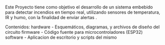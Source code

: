 Este Proyecto tiene como objetivo el desarrollo de un sistema embebido para detectar incendios en tiempo real, utilizando sensores de temperatura, IR y humo, con la finalidad de  enviar alertas .

Contenidos:
hardware - Esquemáticos, diagramas, y archivos de diseño del circuito
firmware - Código fuente para microcontroladores (ESP32)
software - Aplicacion de escritorio y scripts del mismo
